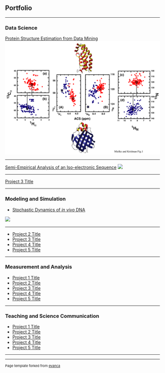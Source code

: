 ## Portfolio

---

### Data Science 

[Protein Structure Estimation from Data Mining](/sample_page)
<img src="images/Bioinf-03_Fig1_color-2.png?raw=true"/>

---
[Semi-Empirical Analysis of an Iso-electronic Sequence](/pdf/sample_presentation.pdf)
<img src="images/dummy_thumbnail.jpg?raw=true"/>

---
[Project 3 Title](http://example.com/)

---

### Modeling and Simulation

- [Stochastic Dynamics of *in vivo* DNA](http://example.com/)
<img src="images/?raw=true"/>

---
- [Project 2 Title](http://example.com/)
- [Project 3 Title](http://example.com/)
- [Project 4 Title](http://example.com/)
- [Project 5 Title](http://example.com/)

---

### Measurement and Analysis

- [Project 1 Title](http://example.com/)
- [Project 2 Title](http://example.com/)
- [Project 3 Title](http://example.com/)
- [Project 4 Title](http://example.com/)
- [Project 5 Title](http://example.com/)

---

### Teaching and Science Communication

- [Project 1 Title](http://example.com/)
- [Project 2 Title](http://example.com/)
- [Project 3 Title](http://example.com/)
- [Project 4 Title](http://example.com/)
- [Project 5 Title](http://example.com/)

---
---
<p style="font-size:11px">Page template forked from <a href="https://github.com/evanca/quick-portfolio">evanca</a></p>
<!-- Remove above link if you don't want to attibute -->

